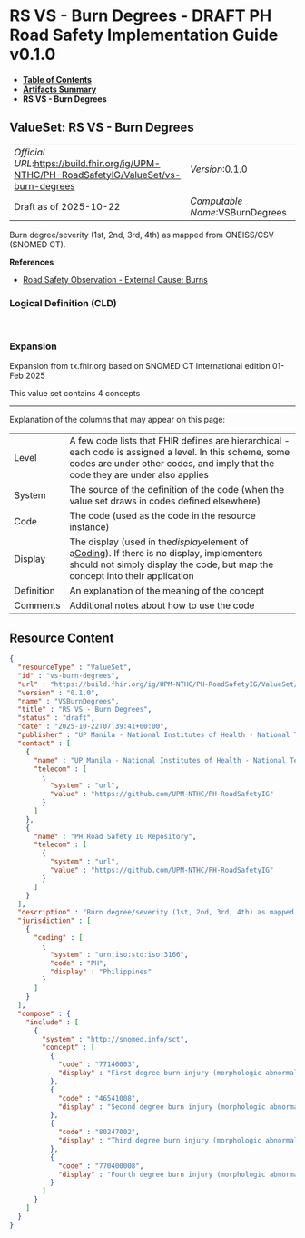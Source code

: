 # RS VS - Burn Degrees - DRAFT PH Road Safety Implementation Guide v0.1.0

* [**Table of Contents**](toc.md)
* [**Artifacts Summary**](artifacts.md)
* **RS VS - Burn Degrees**

## ValueSet: RS VS - Burn Degrees 

| | |
| :--- | :--- |
| *Official URL*:https://build.fhir.org/ig/UPM-NTHC/PH-RoadSafetyIG/ValueSet/vs-burn-degrees | *Version*:0.1.0 |
| Draft as of 2025-10-22 | *Computable Name*:VSBurnDegrees |

 
Burn degree/severity (1st, 2nd, 3rd, 4th) as mapped from ONEISS/CSV (SNOMED CT). 

 **References** 

* [Road Safety Observation - External Cause: Burns](StructureDefinition-rs-observation-nature-burns.md)

### Logical Definition (CLD)

 

### Expansion

Expansion from tx.fhir.org based on SNOMED CT International edition 01-Feb 2025

This value set contains 4 concepts

-------

 Explanation of the columns that may appear on this page: 

| | |
| :--- | :--- |
| Level | A few code lists that FHIR defines are hierarchical - each code is assigned a level. In this scheme, some codes are under other codes, and imply that the code they are under also applies |
| System | The source of the definition of the code (when the value set draws in codes defined elsewhere) |
| Code | The code (used as the code in the resource instance) |
| Display | The display (used in the*display*element of a[Coding](http://hl7.org/fhir/R4/datatypes.html#Coding)). If there is no display, implementers should not simply display the code, but map the concept into their application |
| Definition | An explanation of the meaning of the concept |
| Comments | Additional notes about how to use the code |



## Resource Content

```json
{
  "resourceType" : "ValueSet",
  "id" : "vs-burn-degrees",
  "url" : "https://build.fhir.org/ig/UPM-NTHC/PH-RoadSafetyIG/ValueSet/vs-burn-degrees",
  "version" : "0.1.0",
  "name" : "VSBurnDegrees",
  "title" : "RS VS - Burn Degrees",
  "status" : "draft",
  "date" : "2025-10-22T07:39:41+00:00",
  "publisher" : "UP Manila - National Institutes of Health - National Telehealth Center",
  "contact" : [
    {
      "name" : "UP Manila - National Institutes of Health - National Telehealth Center",
      "telecom" : [
        {
          "system" : "url",
          "value" : "https://github.com/UPM-NTHC/PH-RoadSafetyIG"
        }
      ]
    },
    {
      "name" : "PH Road Safety IG Repository",
      "telecom" : [
        {
          "system" : "url",
          "value" : "https://github.com/UPM-NTHC/PH-RoadSafetyIG"
        }
      ]
    }
  ],
  "description" : "Burn degree/severity (1st, 2nd, 3rd, 4th) as mapped from ONEISS/CSV (SNOMED CT).",
  "jurisdiction" : [
    {
      "coding" : [
        {
          "system" : "urn:iso:std:iso:3166",
          "code" : "PH",
          "display" : "Philippines"
        }
      ]
    }
  ],
  "compose" : {
    "include" : [
      {
        "system" : "http://snomed.info/sct",
        "concept" : [
          {
            "code" : "77140003",
            "display" : "First degree burn injury (morphologic abnormality)"
          },
          {
            "code" : "46541008",
            "display" : "Second degree burn injury (morphologic abnormality)"
          },
          {
            "code" : "80247002",
            "display" : "Third degree burn injury (morphologic abnormality)"
          },
          {
            "code" : "770400008",
            "display" : "Fourth degree burn injury (morphologic abnormality)"
          }
        ]
      }
    ]
  }
}

```
